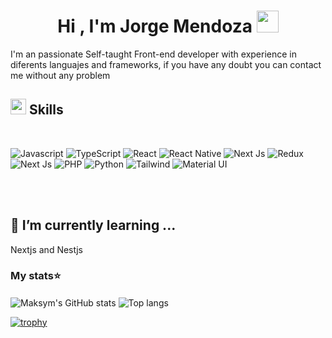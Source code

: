 ### <h1 align="center"><b>Hi , I'm Jorge Mendoza </b><img src="https://media.giphy.com/media/hvRJCLFzcasrR4ia7z/giphy.gif" width="35"></h1>

I'm an passionate Self-taught Front-end developer with experience in diferents languajes and frameworks, if you have any doubt you can contact me without any problem <br/>

## <img src="https://media2.giphy.com/media/QssGEmpkyEOhBCb7e1/giphy.gif?cid=ecf05e47a0n3gi1bfqntqmob8g9aid1oyj2wr3ds3mg700bl&rid=giphy.gif" width ="25"><b> Skills</b>
<br>

![Javascript](https://img.shields.io/badge/JavaScript-323330?style=for-the-badge&logo=javascript&logoColor=F7DF1E)
![TypeScript](https://img.shields.io/badge/TypeScript-007ACC?style=for-the-badge&logo=typescript&logoColor=white)
![React](https://img.shields.io/badge/React-20232A?style=for-the-badge&logo=react&logoColor=61DAFB)
![React Native](https://img.shields.io/badge/React_Native-20232A?style=for-the-badge&logo=react&logoColor=61DAFB)
![Next Js](https://img.shields.io/badge/next%20js-000000?style=for-the-badge&logo=nextdotjs&logoColor=white)
![Redux](	https://img.shields.io/badge/Redux-593D88?style=for-the-badge&logo=redux&logoColor=white)
![Next Js](https://img.shields.io/badge/MongoDB-4EA94B?style=for-the-badge&logo=mongodb&logoColor=white)
![PHP](https://img.shields.io/badge/PHP-777BB4?style=for-the-badge&logo=php&logoColor=white)
![Python](https://img.shields.io/badge/Python-FFD43B?style=for-the-badge&logo=python&logoColor=blue)
![Tailwind](https://img.shields.io/badge/Tailwind_CSS-38B2AC?style=for-the-badge&logo=tailwind-css&logoColor=white)
![Material UI](https://img.shields.io/badge/Material%20UI-007FFF?style=for-the-badge&logo=mui&logoColor=white)



<br><br>

## 🌱 I’m currently learning ...

Nextjs and Nestjs

### My stats⭐

<div style+{{display: 'flex'}}> 
  <img alt="Maksym's GitHub stats" align="center"  src="https://github-readme-stats.vercel.app/api?username=Jorge-Jesus-Mendoza&show_icons=true&theme=transparent"/>
  <img alt="Top langs" align="center"  src="https://github-readme-stats.vercel.app/api/top-langs/?username=Jorge-Jesus-Mendoza&layout=compact&&langs_count=8&theme=transparent"/>
</div>

[![trophy](https://github-profile-trophy.vercel.app/?username=Jorge-Jesus-Mendoza&theme=algolia)](https://github.com/Jorge-Jesus-Mendoza/github-profile-trophy)


<!--
**Jorge-Jesus-Mendoza/Jorge-Jesus-Mendoza** is a ✨ _special_ ✨ repository because its `README.md` (this file) appears on your GitHub profile.

Here are some ideas to get you started:

- 🔭 I’m currently working on ...
- 🌱 I’m currently learning ...
- 👯 I’m looking to collaborate on ...
- 🤔 I’m looking for help with ...
- 💬 Ask me about ...
- 📫 How to reach me: ...
- 😄 Pronouns: ...
- ⚡ Fun fact: ...
-->

